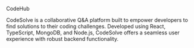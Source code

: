 CodeHub

CodeSolve is a collaborative Q&A platform built to empower developers to find solutions to their coding challenges. Developed using React, TypeScript, MongoDB, and Node.js, CodeSolve offers a seamless user experience with robust backend functionality.







